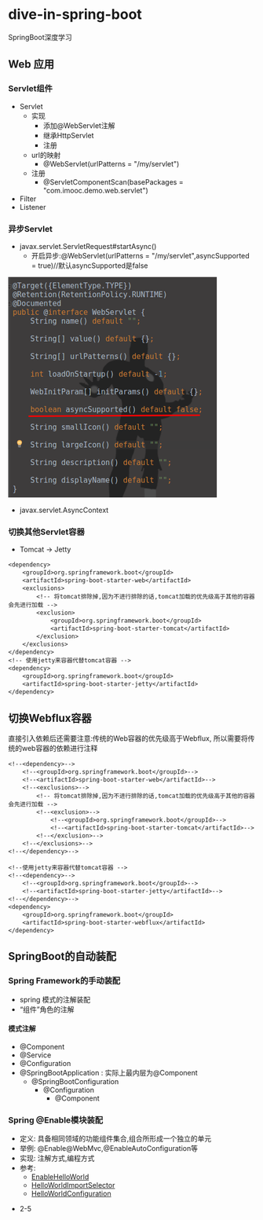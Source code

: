 # dive-in-spring-boot
SpringBoot深度学习

## Web 应用
### Servlet组件
* Servlet
    * 实现
        * 添加@WebServlet注解
        * 继承HttpServlet
        * 注册
    * url的映射
        * @WebServlet(urlPatterns = "/my/servlet")
    * 注册
        * @ServletComponentScan(basePackages = "com.imooc.demo.web.servlet")
* Filter
* Listener
### 异步Servlet
* javax.servlet.ServletRequest#startAsync()
    * 开启异步:@WebServlet(urlPatterns = "/my/servlet",asyncSupported = true)//默认asyncSupported是false
    
![异步startAsync](https://raw.githubusercontent.com/kvenLin/dive-in-spring-boot/master/src/main/resources/images/选区_019.png)

* javax.servlet.AsyncContext
### 切换其他Servlet容器
* Tomcat -> Jetty
```
<dependency>
    <groupId>org.springframework.boot</groupId>
    <artifactId>spring-boot-starter-web</artifactId>
    <exclusions>
        <!-- 将tomcat排除掉,因为不进行排除的话,tomcat加载的优先级高于其他的容器会先进行加载 -->
        <exclusion>
            <groupId>org.springframework.boot</groupId>
            <artifactId>spring-boot-starter-tomcat</artifactId>
        </exclusion>
    </exclusions>
</dependency>
<!-- 使用jetty来容器代替tomcat容器 -->
<dependency>
    <groupId>org.springframework.boot</groupId>
    <artifactId>spring-boot-starter-jetty</artifactId>
</dependency>
```
## 切换Webflux容器
直接引入依赖后还需要注意:传统的Web容器的优先级高于Webflux,
所以需要将传统的web容器的依赖进行注释
```
<!--<dependency>-->
    <!--<groupId>org.springframework.boot</groupId>-->
    <!--<artifactId>spring-boot-starter-web</artifactId>-->
    <!--<exclusions>-->
        <!-- 将tomcat排除掉,因为不进行排除的话,tomcat加载的优先级高于其他的容器会先进行加载 -->
        <!--<exclusion>-->
            <!--<groupId>org.springframework.boot</groupId>-->
            <!--<artifactId>spring-boot-starter-tomcat</artifactId>-->
        <!--</exclusion>-->
    <!--</exclusions>-->
<!--</dependency>-->

<!--使用jetty来容器代替tomcat容器 -->
<!--<dependency>-->
    <!--<groupId>org.springframework.boot</groupId>-->
    <!--<artifactId>spring-boot-starter-jetty</artifactId>-->
<!--</dependency>-->
<dependency>
    <groupId>org.springframework.boot</groupId>
    <artifactId>spring-boot-starter-webflux</artifactId>
</dependency>
```
## SpringBoot的自动装配
### Spring Framework的手动装配
* spring 模式的注解装配
* “组件”角色的注解
#### 模式注解
* @Component 
* @Service 
* @Configuration 
* @SpringBootApplication : 实际上最内层为@Component
    * @SpringBootConfiguration
        * @Configuration
            * @Component 
### Spring @Enable模块装配
* 定义: 具备相同领域的功能组件集合,组合所形成一个独立的单元
* 举例: @Enable@WebMvc,@EnableAutoConfiguration等
* 实现: 注解方式,编程方式
* 参考:
    * [EnableHelloWorld](http://github.com/kvenLin/dive-in-spring-boot/master/src/main/java/com/imooc/demo/annotation/EnableHelloWorld.java)
    * [HelloWorldImportSelector](http://github.com/kvenLin/dive-in-spring-boot/master/src/main/java/com/imooc/demo/annotation/HelloWorldImportSelector.java)
    * [HelloWorldConfiguration](http://github.com/kvenLin/dive-in-spring-boot/master/src/main/java/com/imooc/demo/configuration/HelloWorldConfiguration.java)
- 2-5